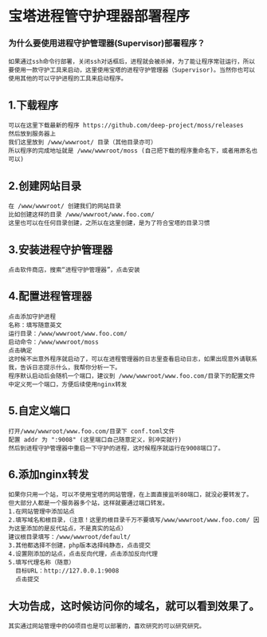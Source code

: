 # 宝塔进程管守护理器部署程序

### 为什么要使用进程守护管理器(Supervisor)部署程序？
``` 
如果通过ssh命令行部署，关闭ssh对话框后，进程就会被杀掉，为了能让程序常驻运行，所以要使用一款守护工具来启动，这里使用宝塔的进程守护管理器（Supervisor)。当然你也可以使用其他的可以守护进程的工具来启动程序。
```

## 1.下载程序
    可以在这里下载最新的程序 https://github.com/deep-project/moss/releases
    然后放到服务器上
    我们这里放到 /www/wwwroot/ 目录（其他目录亦可）
    所以程序的完成地址就是 /www/wwwroot/moss (自己把下载的程序重命名下，或者用原名也可以)

## 2.创建网站目录
    在 /www/wwwroot/ 创建我们的网站目录
    比如创建这样的目录 /www/wwwroot/www.foo.com/
    这里也可以在任何目录创建，之所以在这里创建，是为了符合宝塔的目录习惯

## 3.安装进程守护管理器

    点击软件商店，搜索“进程守护管理器”，点击安装


## 4.配置进程管理器
    点击添加守护进程
    名称：填写随意英文
    运行目录：/www/wwwroot/www.foo.com/
    启动命令：/www/wwwroot/moss
    点击确定
    这时候不出意外程序就启动了，可以在进程管理器的日志里查看启动日志，如果出现意外请联系我，告诉日志提示什么，我帮你分析一下。
    程序默认启动后会随机一个端口，建议到 /www/wwwroot/www.foo.com/目录下的配置文件中定义死一个端口，方便后续使用nginx转发

## 5.自定义端口
    打开/www/wwwroot/www.foo.com/目录下 conf.toml文件
    配置 addr 为 ":9008" (这里端口自己随意定义，别冲突就行)
    然后到进程守护管理器中重启一下守护的进程，这时候程序就运行在9008端口了。

## 6.添加nginx转发
    如果你只用一个站，可以不使用宝塔的网站管理，在上面直接监听80端口，就没必要转发了。
    但大部分人都是一个服务器多个站，这样就要通过端口转发。
    1.在网站管理中添加站点
    2.填写域名和根目录，（注意！这里的根目录千万不要填写/www/wwwroot/www.foo.com/ 因为这里添加的是反代站点，不是真实的站点）
    建议根目录填写：/www/wwwroot/default/
    3.其他都选择不创建，php版本选择纯静态，点击提交
    4.设置刚添加的站点，点击反向代理，点击添加反向代理
    5.填写代理名称（随意）
      目标URL：http://127.0.0.1:9008
      点击提交
    
## 大功告成，这时候访问你的域名，就可以看到效果了。

    其实通过网站管理中的GO项目也是可以部署的，喜欢研究的可以研究研究。
